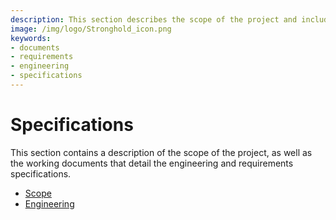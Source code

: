 ```yaml
---
description: This section describes the scope of the project and includes working documents on engineering and requirements specifications.
image: /img/logo/Stronghold_icon.png
keywords:
- documents
- requirements
- engineering
- specifications
---
```

# Specifications

This section contains a description of the scope of the project, as well as the working documents that detail the engineering and requirements specifications.

- [Scope](./scope.md)
- [Engineering](./engineering.md)
<!-- - [Requirements](./requirements.md) -->
